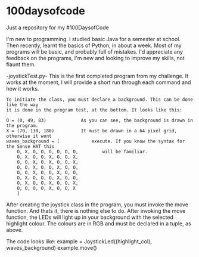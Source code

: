 # 100daysofcode
Just a repository for my #100DaysofCode

I'm new to programming. I studied basic Java for a semester at school. Then recently,
learnt the basics of Python, in about a week. Most of my programs will be basic, and
probably full of mistakes. I'd appreciate any feedback on the programs, I'm new and
looking to improve my skills, not flaunt them.

-joystickTest.py-
	This is the first completed program from my challenge. It works at the moment, I 
	will provide a short run through each command and how it works.
	
	To initiate the class, you must declare a background. This can be done like the way
	it is done in the program test, at the bottom. It looks like this:
	
	O = (0, 49, 83)				As you can see, the background is drawn in the program.
	X = (70, 130, 180)			It must be drawn in a 64 pixel grid, otherwise it wont
	waves_background = [			execute. If you know the syntax for the Sense HAT this
    	O, X, O, O, O, O, O, O,			will be familiar.
    	O, X, O, O, X, O, O, X,
    	O, O, X, O, X, O, O, X,
    	O, O, X, O, O, X, O, O,
    	O, O, X, O, O, X, O, O,
    	O, X, O, O, O, X, O, O,
    	O, X, O, O, X, O, O, X,
    	O, O, O, O, X, O, O, X
    	]
	
After creating the joystick class in the program, you must invoke the move function.
And thats it, there is nothing else to do. After invoking the move function, the LEDs
will light up in your background with the selected highlight colour. The colours are
in RGB and must be declared in a tuple, as above.

The code looks like:
example = JoystickLed((highlight_col), waves_background)
example.move()
